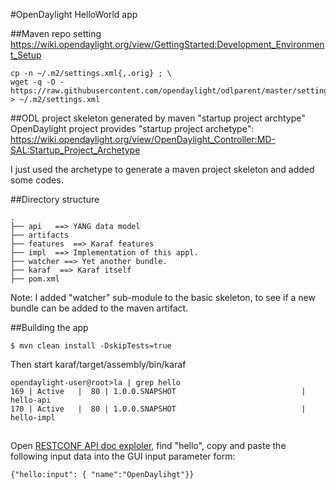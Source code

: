 #OpenDaylight HelloWorld app

##Maven repo setting
https://wiki.opendaylight.org/view/GettingStarted:Development_Environment_Setup
```
cp -n ~/.m2/settings.xml{,.orig} ; \
wget -q -O - https://raw.githubusercontent.com/opendaylight/odlparent/master/settings.xml > ~/.m2/settings.xml
```

##ODL project skeleton generated by maven "startup project archtype"
OpenDaylight project provides "startup project archetype": https://wiki.opendaylight.org/view/OpenDaylight_Controller:MD-SAL:Startup_Project_Archetype

I just used the archetype to generate a maven project skeleton and added some codes.

##Directory structure

```
.
├── api   ==> YANG data model
├── artifacts
├── features  ==> Karaf features
├── impl  ==> Implementation of this appl.
├── watcher ==> Yet another bundle.
├── karaf  ==> Karaf itself
├── pom.xml
```

Note: I added "watcher" sub-module to the basic skeleton, to see if a new bundle can be added to the maven artifact.

##Building the app
```
$ mvn clean install -DskipTests=true
```
Then start karaf/target/assembly/bin/karaf

```
opendaylight-user@root>la | grep hello
169 | Active   |  80 | 1.0.0.SNAPSHOT                            | hello-api                                                                
170 | Active   |  80 | 1.0.0.SNAPSHOT                            | hello-impl                                          
```

##

Open [RESTCONF API doc exploler](http://localhost:8181/apidoc/explorer/index.html), find "hello", copy and paste the following input data into the GUI input parameter form:

```
{"hello:input": { "name":"OpenDaylihgt"}}
```

